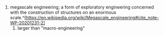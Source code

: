1. megascale engineering; a form of exploratory engineering concerned with the construction of structures on an enormous scale.^[https://en.wikipedia.org/wiki/Megascale_engineering#cite_note-WP-20201231-2]
	1. larger than "macro-engineering"